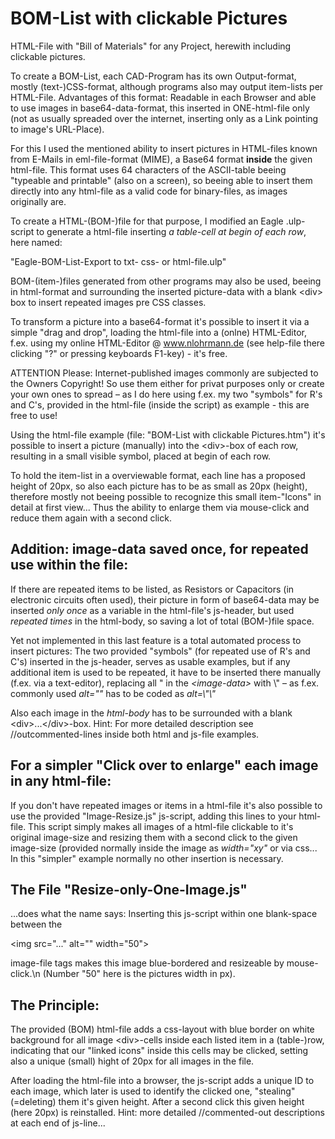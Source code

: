 # BOM-List with clickable Pictures
HTML-File with "Bill of Materials" for any Project, herewith including clickable pictures.

To create a BOM-List, each CAD-Program has its own Output-format, mostly (text-)CSS-format, although
programs also may output item-lists per HTML-File. Advantages of this format: Readable in each Browser
and able to use images in base64-data-format, this inserted in ONE-html-file only (not as usually spreaded
over the internet, inserting only as a Link pointing to image's URL-Place).

For this I used the mentioned ability to insert pictures in HTML-files known from E-Mails in eml-file-format
(MIME), a Base64 format **inside** the given html-file. This format uses 64 characters of the ASCII-table
beeing "typeable and printable" (also on a screen), so beeing able to insert them directly into any html-file
as a valid code for binary-files, as images originally are.

To create a HTML-(BOM-)file for that purpose, I modified an Eagle .ulp-script to generate a html-file
inserting *a table-cell at begin of each row*, here named:

"Eagle-BOM-List-Export to txt- css- or html-file.ulp"

BOM-(item-)files generated from other programs may also be used, beeing in html-format and
surrounding the inserted picture-data with a blank &lt;div&gt; box to insert repeated images pre CSS classes.

To transform a picture into a base64-format it's possible to insert it via a simple "drag and drop",
loading the html-file into a (onlne) HTML-Editor, f.ex. using my online HTML-Editor @ www.nlohrmann.de
(see help-file there clicking "?" or pressing keyboards F1-key) - it's free.

ATTENTION Please: Internet-published images commonly are subjected to the Owners Copyright! So use
them either for privat purposes only or create your own ones to spread – as I do here using f.ex. my two
"symbols" for R's and C's, provided in the html-file (inside the script) as example - this are free to use!

Using the html-file example (file: "BOM-List with clickable Pictures.htm") it's possible to insert a picture
(manually) into the &lt;div&gt;-box of each row, resulting in a small visible symbol, placed at begin of each row.

To hold the item-list in a overviewable format, each line has a proposed height of 20px, so also
each picture has to be as small as 20px (height), therefore mostly not beeing possible to recognize
this small item-"Icons" in detail at first view...
Thus the ability to enlarge them via mouse-click and reduce them again with a second click.

Addition: image-data saved once, for repeated use within the file:
---------
If there are repeated items to be listed, as Resistors or Capacitors (in electronic circuits often used),
their picture in form of base64-data may be inserted *only once* as a variable in the html-file's js-header,
but used *repeated times* in the html-body, so saving a lot of total (BOM-)file space.

Yet not implemented in this last feature is a total automated process to insert pictures: The two provided
"symbols" (for repeated use of R's and C's) inserted in the js-header, serves as usable examples, but 
if any additional item is used to be repeated, it have to be inserted there manually (f.ex. via a text-editor),
replacing all " in the *&lt;image-data&gt;* with \\" – as f.ex. commonly used *alt=""* has to be coded
as *alt=\\"\\"*

Also each image in the *html-body* has to be surrounded with a blank &lt;div&gt;...&lt;/div&gt;-box.
Hint: For more detailed description see //outcommented-lines inside both html and js-file examples.

For a simpler "Click over to enlarge" each image in any html-file:
------------------------------------------------------------------
If you don't have repeated images or items in a html-file it's also possible to use the provided
"Image-Resize.js" js-script, adding this lines to your html-file.
This script simply makes all images of a html-file clickable to it's original image-size and resizing
them with a second click to the given image-size (provided normally inside the image as *width=\"xy\"*
or via css... In this "simpler" example normally no other insertion is necessary.

The File "Resize-only-One-Image.js"
-----------------------------------
...does what the name says: Inserting this js-script within one blank-space between the

&lt;img src=\"...\" alt=\"\" width=\"50\"&gt;

image-file tags makes this image blue-bordered and resizeable by mouse-click.\n
(Number "50" here is the pictures width in px).

The Principle:
--------------
The provided (BOM) html-file adds a css-layout with blue border on white background for all image &lt;div&gt;-cells
inside each listed item in a (table-)row, indicating that our "linked icons" inside this cells may be clicked,
setting also a unique (small) hight of 20px for all images in the file.

After loading the html-file into a browser, the js-script adds a unique ID to each image, which later
is used to identify the clicked one, "stealing" (=deleting) them it's given height.
After a second click this given height (here 20px) is reinstalled.
Hint: more detailed //commented-out descriptions at each end of js-line...
